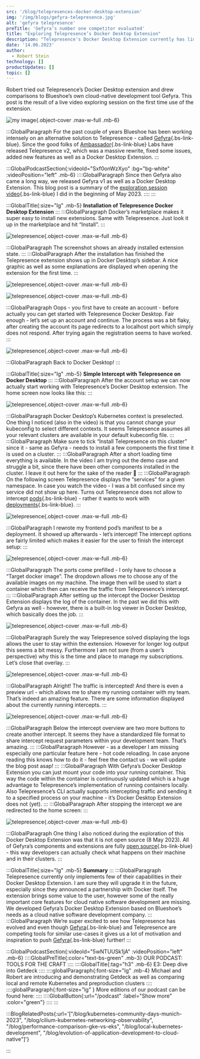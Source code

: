 ```yaml
---
src: '/blog/telepresences-docker-desktop-extension'
img: '/img/blogs/gefyra-telepresence.jpg'
alt: 'gefyra telepresence'
preTitle: 'Gefyra’s number one competitor evaluated'
title: "Exploring Telepresence’s Docker Desktop Extension"
description: "Telepresence's Docker Desktop Extension currently has limited capabilities, but with their partnership with Docker, future upgrades are expected. Find out more!"
date: '14.06.2023'
author:
  - Robert Stein
technology: []
productUpdates: []
topic: []
---
```

Robert tried out Telepresence’s Docker Desktop extension and drew comparisons to Blueshoe’s own cloud-native development tool Gefyra. This post is the result of a live video exploring session on the first time use of the extension.
<!--more-->

![my image](/img/blogs/gefyra-telepresence.jpg){.object-cover .max-w-full .mb-6}


:::GlobalParagraph
For the past couple of years Blueshoe has been working intensely on an alternative solution to Telepresence - called [Gefyra](/products/){.bs-link-blue}. Since the good folks of [Ambassador](https://www.getambassador.io/){.bs-link-blue} Labs have released Telepresence v2, which was a massive rewrite, fixed some issues, added new features as well as a Docker Desktop Extension.
:::

:::GlobalPodcastSection{:videoId="Sxf0onWzXyo" :bg="bg-white" :videoPosition="left" .mb-6}
::::GlobalParagraph
Since then Gefyra also came a long way, we released Gefyra v1 as well as a Docker Desktop Extension. This blog post is a summary of the [exploration session video](https://www.youtube.com/watch?v=Sxf0onWzXyo){.bs-link-blue} I did in the beginning of May 2023.
::::
:::

:::GlobalTitle{:size="lg" .mb-5}
**Installation of Telepresence Docker Desktop Extension**
:::
:::GlobalParagraph
Docker’s marketplace makes it super easy to install new extensions. Same with Telepresence. Just look it up in the marketplace and hit “Install”.
:::

![telepresence](/img/blogs/telepresence.jpg){.object-cover .max-w-full .mb-6}

:::GlobalParagraph
The screenshot shows an already installed extension state.
:::
:::GlobalParagraph
After the installation has finished the Telepresence extension shows up in Docker Desktop’s sidebar. A nice graphic as well as some explanations are displayed when opening the extension for the first time.
:::

![telepresence](/img/blogs/telepresence-2.jpg){.object-cover .max-w-full .mb-6}

![telepresence](/img/blogs/telepresence-3.jpg){.object-cover .max-w-full .mb-6}

:::GlobalParagraph
Oops - you first have to create an account - before actually you can get started with Telepresence Docker Desktop. Fair enough - let’s set up an account and continue. The process was a bit flaky, after creating the account its page redirects to a localhost port which simply does not respond. After trying again the registration seems to have worked.
:::

![telepresence](/img/blogs/telepresence-4.jpg){.object-cover .max-w-full .mb-6}

:::GlobalParagraph
Back to Docker Desktop!
:::

:::GlobalTitle{:size="lg" .mb-5}
**Simple Intercept with Telepresence on Docker Desktop**
:::
:::GlobalParagraph
After the account setup we can now actually start working with Telepresence’s Docker Desktop extension. The home screen now looks like this:
:::

![telepresence](/img/blogs/telepresence-5.jpg){.object-cover .max-w-full .mb-6}

:::GlobalParagraph
Docker Desktop’s Kubernetes context is preselected. One thing I noticed (also in the video) is that you cannot change your kubeconfig to select different contexts. It seems Telepresence assumes all your relevant clusters are available in your default kubeconfig file.
:::
:::GlobalParagraph
Make sure to tick “Install Telepresence on this cluster” since it - same as Gefyra - needs to install a few components the first time it is used on a cluster.
:::
:::GlobalParagraph
After a short loading time everything is available. In the video I am trying out the demo case and struggle a bit, since there have been other components installed in the cluster. I leave it out here for the sake of the reader 🙂
:::
:::GlobalParagraph
On the following screen Telepresence displays the “services” for a given namespace. In case you watch the video - I was a bit confused since my service did not show up here. Turns out Telepresence does not allow to intercept [pods](https://kubernetes.io/de/docs/concepts/workloads/pods/){.bs-link-blue} - rather it wants to work with [deployments](https://kubernetes.io/docs/concepts/workloads/controllers/deployment/){.bs-link-blue}.
:::

![telepresence](/img/blogs/telepresence-6.jpg){.object-cover .max-w-full .mb-6}

:::GlobalParagraph
I rewrote my frontend pod’s manifest to be a deployment. It showed up afterwards - let’s intercept! The intercept options are fairly limited which makes it easier for the user to finish the intercept setup:
:::

![telepresence](/img/blogs/telepresence-7.jpg){.object-cover .max-w-full .mb-6}

:::GlobalParagraph
The ports come prefilled - I only have to choose a “Target docker image”. The dropdown allows me to choose any of the available images on my machine. The image then will be used to start a container which then can receive the traffic from Telepresence’s intercept.
:::
:::GlobalParagraph
After setting up the intercept the Docker Desktop Extension displays the log of the container. In the past we did this with Gefyra as well - however, there is a built-in log viewer in Docker Desktop, which basically does the job.
:::

![telepresence](/img/blogs/telepresence-8.jpg){.object-cover .max-w-full .mb-6}

:::GlobalParagraph
Surely the way Telepresence solved displaying the logs allows the user to stay within the extension. However for longer log output this seems a bit messy. Furthermore I am not sure (from a user’s perspective) why this is the time and place to manage my subscriptions. Let’s close that overlay.
:::

![telepresence](/img/blogs/telepresence-9.jpg){.object-cover .max-w-full .mb-6}

:::GlobalParagraph
Alright! The traffic is intercepted! And there is even a preview url - which allows me to share my running container with my team. That’s indeed an amazing feature. There are some information displayed about the currently running intercepts.
:::

![telepresence](/img/blogs/telepresence-10.jpg){.object-cover .max-w-full .mb-6}

:::GlobalParagraph
Below the intercept overview are two more buttons to create another intercept. It seems they have a standardized file format to share intercept request parameters within your development team. That’s amazing.
:::
:::GlobalParagraph
However - as a developer I am missing especially one particular feature here - hot code reloading. In case anyone reading this knows how to do it - feel free the contact us - we will update the blog post asap!
:::
:::GlobalParagraph
With Gefyra’s Docker Desktop Extension you can just mount your code into your running container. This way the code within the container is continuously updated which is a huge advantage to Telepresence’s implementation of running containers locally. Also Telepresence’s CLI actually supports intercepting traffic and sending it to a specified process on your machine - it’s Docker Desktop Extension does not (yet).
:::
:::GlobalParagraph
After stopping the intercept we are redirected to the home screen:
:::

![telepresence](/img/blogs/telepresence-11.jpg){.object-cover .max-w-full .mb-6}

:::GlobalParagraph
One thing I also noticed during the exploration of this Docker Desktop Extension was that it is not open source (8 May 2023). All of Gefyra’s components and extensions are fully [open source](https://github.com/gefyrahq/){.bs-link-blue} - this way developers can actually check what happens on their machine and in their clusters.
:::

:::GlobalTitle{:size="lg" .mb-5}
**Summary**
:::
:::GlobalParagraph
Telepresence currently only implements few of their capabilities in their Docker Desktop Extension. I am sure they will upgrade it in the future, especially since they announced a partnership with Docker itself. The extension brings some value to the user, however some of the really important core features for cloud native software development are missing. We developed Gefyra’s Docker Desktop Extension based on Blueshoe’s needs as a cloud native software development company.
:::
:::GlobalParagraph
We’re super excited to see how Telepresence has evolved and even though [Gefyra](/products/){.bs-link-blue} and Telepresence are competing tools for similar use-cases it gives us a lot of motivation and inspiration to push [Gefyra](/products/){.bs-link-blue} further!
:::

:::GlobalPodcastSection{:videoId="5wNTUUSk1jA" :videoPosition="left" .mb-6}
::::GlobalPreTitle{:color="text-bs-green" .mb-3}
OUR PODCAST: TOOLS FOR THE CRAFT
::::
::::GlobalTitle{:tag="h3" .mb-6}
E3: Deep dive into Getdeck
::::
::::globalParagraph{:font-size="lg" .mb-4}
Michael and Robert are introducing and demonstrating Getdeck as well as comparing local and remote Kubernetes and preproduction clusters
::::
::::globalParagraph{:font-size="lg" }
More editions of our podcast can be found here:
::::
::::GlobalButton{:url="/podcast" :label="Show more" :color="green"}
::::
:::

:::BlogRelatedPosts{:url='["/blog/kubernetes-community-days-munich-2023", "/blog/cilium-kubernetes-networking-observability", "/blog/performance-comparison-gke-vs-eks", "/blog/local-kubernetes-development", "/blog/evolution-of-application-development-to-cloud-native"]'}

:::
